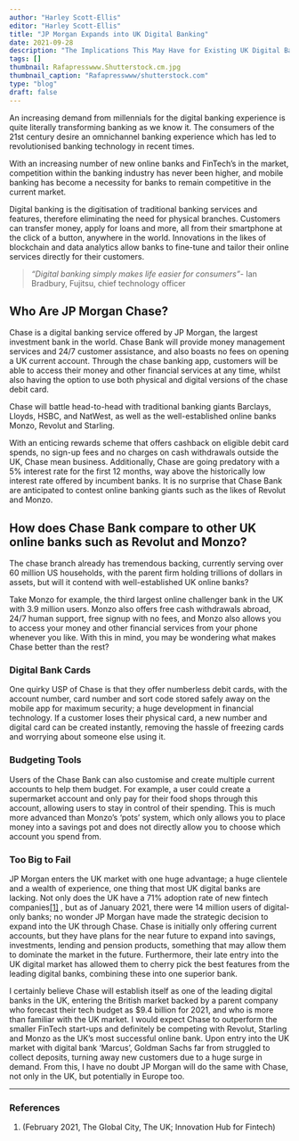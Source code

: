 ```yaml
---
author: "Harley Scott-Ellis"
editor: "Harley Scott-Ellis"
title: "JP Morgan Expands into UK Digital Banking"
date: 2021-09-28
description: "The Implications This May Have for Existing UK Digital Banks"
tags: []
thumbnail: Rafapresswww.Shutterstock.cm.jpg
thumbnail_caption: "Rafapresswww/shutterstock.com"
type: "blog"
draft: false
---
```


An increasing demand from millennials for the digital banking experience is quite literally transforming banking as we know it. The consumers of the 21st century desire an omnichannel banking experience which has led to revolutionised banking technology in recent times. 

With an increasing number of new online banks and FinTech’s in the market, competition within the banking industry has never been higher, and mobile banking has become a necessity for banks to remain competitive in the current market. 

Digital banking is the digitisation of traditional banking services and features, therefore eliminating the need for physical branches. Customers can transfer money, apply for loans and more, all from their smartphone at the click of a button, anywhere in the world. Innovations in the likes of blockchain and data analytics allow banks to fine-tune and tailor their online services directly for their customers.


>*“Digital banking simply makes life easier for consumers”*- Ian Bradbury, Fujitsu, chief technology officer


## Who Are JP Morgan Chase?

Chase is a digital banking service offered by JP Morgan, the largest investment bank in the world. Chase Bank will provide money management services and 24/7 customer assistance, and also boasts no fees on opening a UK current account. Through the chase banking app, customers will be able to access their money and other financial services at any time, whilst also having the option to use both physical and digital versions of the chase debit card.

Chase will battle head-to-head with traditional banking giants Barclays, Lloyds, HSBC, and NatWest, as well as the well-established online banks Monzo, Revolut and Starling.

With an enticing rewards scheme that offers cashback on eligible debit card spends, no sign-up fees and no charges on cash withdrawals outside the UK, Chase mean business. Additionally, Chase are going predatory with a 5% interest rate for the first 12 months, way above the historically low interest rate offered by incumbent banks. It is no surprise that Chase Bank are anticipated to contest online banking giants such as the likes of Revolut and Monzo.


## How does Chase Bank compare to other UK online banks such as Revolut and Monzo?

The chase branch already has tremendous backing, currently serving over 60 million US households, with the parent firm holding trillions of dollars in assets, but will it contend with well-established UK online banks? 

Take Monzo for example, the third largest online challenger bank in the UK with 3.9 million users. Monzo also offers free cash withdrawals abroad, 24/7 human support, free signup with no fees, and Monzo also allows you to access your money and other financial services from your phone whenever you like. With this in mind, you may be wondering what makes Chase better than the rest?

### Digital Bank Cards

One quirky USP of Chase is that they offer numberless debit cards, with the account number, card number and sort code stored safely away on the mobile app for maximum security; a huge development in financial technology. If a customer loses their physical card, a new number and digital card can be created instantly, removing the hassle of freezing cards and worrying about someone else using it.

### Budgeting Tools

Users of the Chase Bank can also customise and create multiple current accounts to help them budget. For example, a user could create a supermarket account and only pay for their food shops through this account, allowing users to stay in control of their spending. This is much more advanced than Monzo’s ‘pots’ system, which only allows you to place money into a savings pot and does not directly allow you to choose which account you spend from.

### Too Big to Fail

JP Morgan enters the UK market with one huge advantage; a huge clientele and a wealth of experience, one thing that most UK digital banks are lacking. Not only does the UK have a 71% adoption rate of new fintech companies[[1]](#references) , but as of January 2021, there were 14 million users of digital-only banks; no wonder JP Morgan have made the strategic decision to expand into the UK through Chase. Chase is initially only offering current accounts, but they have plans for the near future to expand into savings, investments, lending and pension products, something that may allow them to dominate the market in the future. Furthermore, their late entry into the UK digital market has allowed them to cherry pick the best features from the leading digital banks, combining these into one superior bank.


I certainly believe Chase will establish itself as one of the leading digital banks in the UK, entering the British market backed by a parent company who forecast their tech budget as $9.4 billion for 2021, and who is more than familiar with the UK market. I would expect Chase to outperform the smaller FinTech start-ups and definitely be competing with Revolut, Starling and Monzo as the UK’s most successful online bank. Upon entry into the UK market with digital bank ‘Marcus’, Goldman Sachs far from struggled to collect deposits, turning away new customers due to a huge surge in demand. From this, I have no doubt JP Morgan will do the same with Chase, not only in the UK, but potentially in Europe too.









-----
### References
1. (February 2021, The Global City, The UK; Innovation Hub for Fintech)

